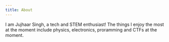 ```yaml
---
title: About
---
```


I am Jujhaar Singh, a tech and STEM enthusiast! The things I enjoy the most at the moment include physics, electronics, proramming and CTFs at the moment.